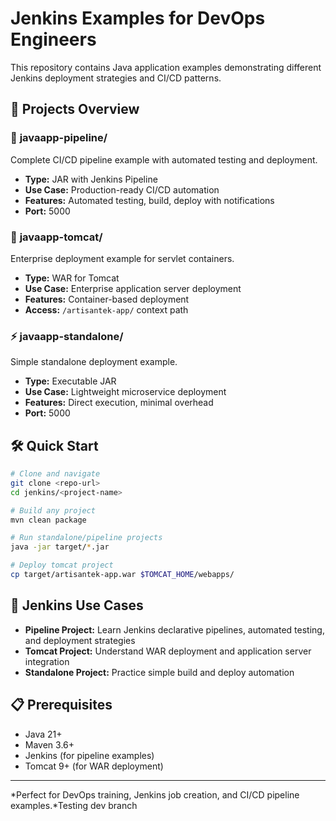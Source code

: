 # Jenkins Examples for DevOps Engineers

This repository contains Java application examples demonstrating different Jenkins deployment strategies and CI/CD patterns.

## 📁 Projects Overview

### 🚀 **javaapp-pipeline/**
Complete CI/CD pipeline example with automated testing and deployment.
- **Type:** JAR with Jenkins Pipeline
- **Use Case:** Production-ready CI/CD automation
- **Features:** Automated testing, build, deploy with notifications
- **Port:** 5000

### 🏢 **javaapp-tomcat/**
Enterprise deployment example for servlet containers.
- **Type:** WAR for Tomcat
- **Use Case:** Enterprise application server deployment
- **Features:** Container-based deployment
- **Access:** `/artisantek-app/` context path

### ⚡ **javaapp-standalone/**
Simple standalone deployment example.
- **Type:** Executable JAR
- **Use Case:** Lightweight microservice deployment
- **Features:** Direct execution, minimal overhead
- **Port:** 5000

## 🛠️ Quick Start

```bash
# Clone and navigate
git clone <repo-url>
cd jenkins/<project-name>

# Build any project
mvn clean package

# Run standalone/pipeline projects
java -jar target/*.jar

# Deploy tomcat project
cp target/artisantek-app.war $TOMCAT_HOME/webapps/
```

## 🎯 Jenkins Use Cases

- **Pipeline Project:** Learn Jenkins declarative pipelines, automated testing, and deployment strategies
- **Tomcat Project:** Understand WAR deployment and application server integration
- **Standalone Project:** Practice simple build and deploy automation

## 📋 Prerequisites

- Java 21+
- Maven 3.6+
- Jenkins (for pipeline examples)
- Tomcat 9+ (for WAR deployment)

---
*Perfect for DevOps training, Jenkins job creation, and CI/CD pipeline examples.*Testing dev branch
